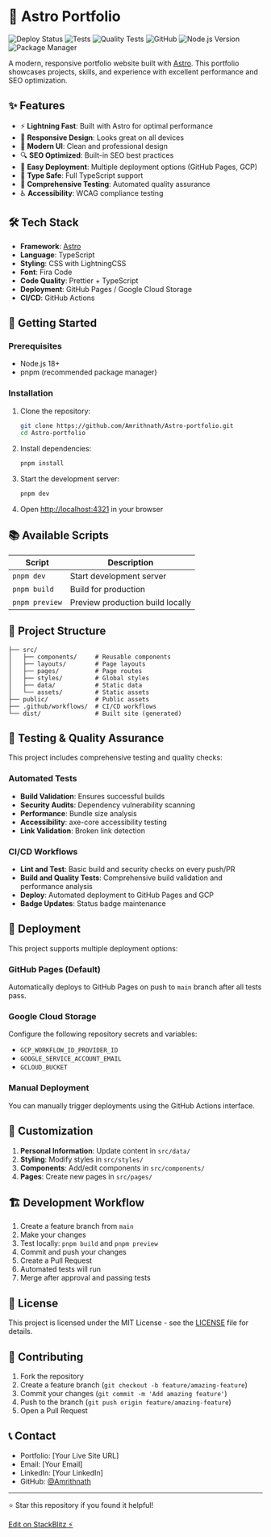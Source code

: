 # 🚀 Astro Portfolio

![Deploy Status](https://img.shields.io/github/actions/workflow/status/Amrithnath/Astro-portfolio/deploy.yml?branch=main&label=deploy)
![Tests](https://img.shields.io/github/actions/workflow/status/Amrithnath/Astro-portfolio/lint.yml?branch=main&label=tests)
![Quality Tests](https://img.shields.io/github/actions/workflow/status/Amrithnath/Astro-portfolio/test.yml?branch=main&label=quality)
![GitHub](https://img.shields.io/github/license/Amrithnath/Astro-portfolio)
![Node.js Version](https://img.shields.io/badge/node-%3E%3D18-brightgreen)
![Package Manager](https://img.shields.io/badge/package%20manager-pnpm-orange)

A modern, responsive portfolio website built with [Astro](https://astro.build/). This portfolio showcases projects, skills, and experience with excellent performance and SEO optimization.

## ✨ Features

- ⚡ **Lightning Fast**: Built with Astro for optimal performance
- 📱 **Responsive Design**: Looks great on all devices
- 🎨 **Modern UI**: Clean and professional design
- 🔍 **SEO Optimized**: Built-in SEO best practices
- 🚀 **Easy Deployment**: Multiple deployment options (GitHub Pages, GCP)
- 🔧 **Type Safe**: Full TypeScript support
- 🧪 **Comprehensive Testing**: Automated quality assurance
- ♿ **Accessibility**: WCAG compliance testing

## 🛠️ Tech Stack

- **Framework**: [Astro](https://astro.build/)
- **Language**: TypeScript
- **Styling**: CSS with LightningCSS
- **Font**: Fira Code
- **Code Quality**: Prettier + TypeScript
- **Deployment**: GitHub Pages / Google Cloud Storage
- **CI/CD**: GitHub Actions

## 🚀 Getting Started

### Prerequisites

- Node.js 18+ 
- pnpm (recommended package manager)

### Installation

1. Clone the repository:
   ```bash
   git clone https://github.com/Amrithnath/Astro-portfolio.git
   cd Astro-portfolio
   ```

2. Install dependencies:
   ```bash
   pnpm install
   ```

3. Start the development server:
   ```bash
   pnpm dev
   ```

4. Open [http://localhost:4321](http://localhost:4321) in your browser

## 📚 Available Scripts

| Script | Description |
|--------|-------------|
| `pnpm dev` | Start development server |
| `pnpm build` | Build for production |
| `pnpm preview` | Preview production build locally |

## 📁 Project Structure

```
├── src/
│   ├── components/     # Reusable components
│   ├── layouts/        # Page layouts
│   ├── pages/          # Page routes
│   ├── styles/         # Global styles
│   ├── data/           # Static data
│   └── assets/         # Static assets
├── public/             # Public assets
├── .github/workflows/  # CI/CD workflows
└── dist/               # Built site (generated)
```

## 🧪 Testing & Quality Assurance

This project includes comprehensive testing and quality checks:

### Automated Tests
- **Build Validation**: Ensures successful builds
- **Security Audits**: Dependency vulnerability scanning
- **Performance**: Bundle size analysis
- **Accessibility**: axe-core accessibility testing
- **Link Validation**: Broken link detection

### CI/CD Workflows
- **Lint and Test**: Basic build and security checks on every push/PR
- **Build and Quality Tests**: Comprehensive build validation and performance analysis
- **Deploy**: Automated deployment to GitHub Pages and GCP
- **Badge Updates**: Status badge maintenance

## 🚢 Deployment

This project supports multiple deployment options:

### GitHub Pages (Default)
Automatically deploys to GitHub Pages on push to `main` branch after all tests pass.

### Google Cloud Storage
Configure the following repository secrets and variables:
- `GCP_WORKFLOW_ID_PROVIDER_ID`
- `GOOGLE_SERVICE_ACCOUNT_EMAIL` 
- `GCLOUD_BUCKET`

### Manual Deployment
You can manually trigger deployments using the GitHub Actions interface.

## 🔧 Customization

1. **Personal Information**: Update content in `src/data/`
2. **Styling**: Modify styles in `src/styles/`
3. **Components**: Add/edit components in `src/components/`
4. **Pages**: Create new pages in `src/pages/`

## 🏗️ Development Workflow

1. Create a feature branch from `main`
2. Make your changes
3. Test locally: `pnpm build` and `pnpm preview`
4. Commit and push your changes
5. Create a Pull Request
6. Automated tests will run
7. Merge after approval and passing tests

## 📄 License

This project is licensed under the MIT License - see the [LICENSE](LICENSE) file for details.

## 🤝 Contributing

1. Fork the repository
2. Create a feature branch (`git checkout -b feature/amazing-feature`)
3. Commit your changes (`git commit -m 'Add amazing feature'`)
4. Push to the branch (`git push origin feature/amazing-feature`)
5. Open a Pull Request

## 📞 Contact

- Portfolio: [Your Live Site URL]
- Email: [Your Email]
- LinkedIn: [Your LinkedIn]
- GitHub: [@Amrithnath](https://github.com/Amrithnath)

---

⭐ Star this repository if you found it helpful!

[Edit on StackBlitz ⚡️](https://stackblitz.com/edit/github-tfldar)


<!-- add the line for the badges from the linter -->




